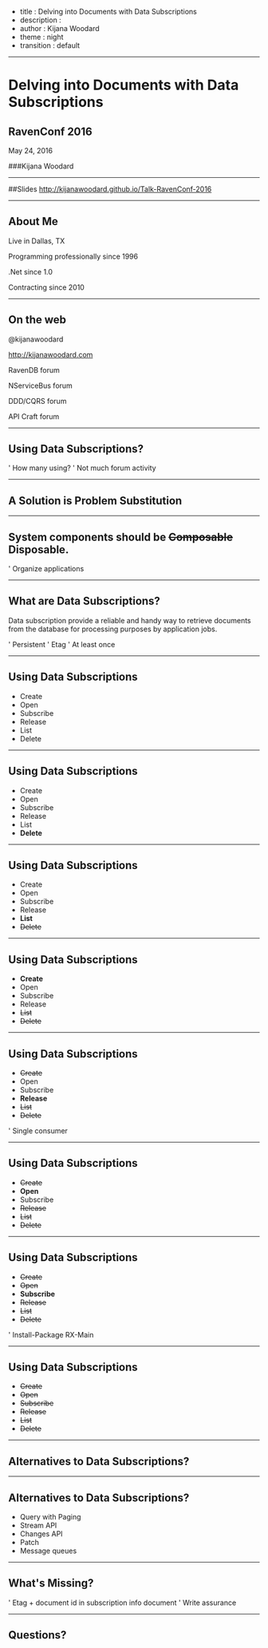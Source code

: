 - title : Delving into Documents with Data Subscriptions
- description : 
- author : Kijana Woodard
- theme : night
- transition : default

***

# Delving into Documents with Data Subscriptions

## RavenConf 2016
May 24, 2016

###Kijana Woodard

***

##Slides
http://kijanawoodard.github.io/Talk-RavenConf-2016

***
## About Me

Live in Dallas, TX

Programming professionally since 1996

.Net since 1.0

Contracting since 2010

***
## On the web

@kijanawoodard

http://kijanawoodard.com

RavenDB forum

NServiceBus forum

DDD/CQRS forum

API Craft forum

***

## Using Data Subscriptions?

' How many using?
' Not much forum activity

***

## A Solution is Problem Substitution

***

## System components should be <del>Composable</del> Disposable.

' Organize applications

***

## What are Data Subscriptions?

Data subscription provide a reliable and handy way to retrieve documents from the database for processing purposes by application jobs.

' Persistent
' Etag
' At least once

***

## Using Data Subscriptions

- Create
- Open 
- Subscribe
- Release
- List
- Delete

***

## Using Data Subscriptions

- Create
- Open 
- Subscribe
- Release
- List
- **Delete**

---

## Using Data Subscriptions

- Create
- Open 
- Subscribe
- Release
- **List**
- <del>Delete</del>

---

## Using Data Subscriptions

- **Create**
- Open 
- Subscribe
- Release
- <del>List</del>
- <del>Delete</del>

---

## Using Data Subscriptions

- <del>Create</del>
- Open 
- Subscribe
- **Release**
- <del>List</del>
- <del>Delete</del>

' Single consumer

---

## Using Data Subscriptions

- <del>Create</del>
- **Open** 
- Subscribe
- <del>Release</del>
- <del>List</del>
- <del>Delete</del>

---

## Using Data Subscriptions

- <del>Create</del>
- <del>Open</del>
- **Subscribe**
- <del>Release</del>
- <del>List</del>
- <del>Delete</del>

' Install-Package RX-Main

---

## Using Data Subscriptions

- <del>Create</del>
- <del>Open</del>
- <del>Subscribe</del>
- <del>Release</del>
- <del>List</del>
- <del>Delete</del>

***

## Alternatives to Data Subscriptions?

***

## Alternatives to Data Subscriptions?

- Query with Paging
- Stream API
- Changes API
- Patch
- Message queues

***

## What's Missing?

' Etag + document id in subscription info document
' Write assurance

***

## Questions?